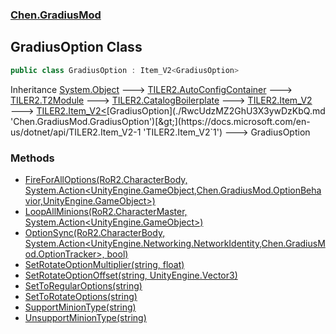 ### [Chen.GradiusMod](./neHTXX+yFsk1RpXqjkv9zg.md 'Chen.GradiusMod')
## GradiusOption Class
```csharp
public class GradiusOption : Item_V2<GradiusOption>
```
Inheritance [System.Object](https://docs.microsoft.com/en-us/dotnet/api/System.Object 'System.Object') &#129106; [TILER2.AutoConfigContainer](https://docs.microsoft.com/en-us/dotnet/api/TILER2.AutoConfigContainer 'TILER2.AutoConfigContainer') &#129106; [TILER2.T2Module](https://docs.microsoft.com/en-us/dotnet/api/TILER2.T2Module 'TILER2.T2Module') &#129106; [TILER2.CatalogBoilerplate](https://docs.microsoft.com/en-us/dotnet/api/TILER2.CatalogBoilerplate 'TILER2.CatalogBoilerplate') &#129106; [TILER2.Item_V2](https://docs.microsoft.com/en-us/dotnet/api/TILER2.Item_V2 'TILER2.Item_V2') &#129106; [TILER2.Item_V2&lt;](https://docs.microsoft.com/en-us/dotnet/api/TILER2.Item_V2-1 'TILER2.Item_V2`1')[GradiusOption](./RwcUdzMZ2GhU3X3ywDzKbQ.md 'Chen.GradiusMod.GradiusOption')[&gt;](https://docs.microsoft.com/en-us/dotnet/api/TILER2.Item_V2-1 'TILER2.Item_V2`1') &#129106; GradiusOption  
### Methods
- [FireForAllOptions(RoR2.CharacterBody, System.Action&lt;UnityEngine.GameObject,Chen.GradiusMod.OptionBehavior,UnityEngine.GameObject&gt;)](./6h+iHSwjPATbGmTq6I+Bzg.md 'Chen.GradiusMod.GradiusOption.FireForAllOptions(RoR2.CharacterBody, System.Action&lt;UnityEngine.GameObject,Chen.GradiusMod.OptionBehavior,UnityEngine.GameObject&gt;)')
- [LoopAllMinions(RoR2.CharacterMaster, System.Action&lt;UnityEngine.GameObject&gt;)](./7BUHcaLRl+d0dXs33q84fA.md 'Chen.GradiusMod.GradiusOption.LoopAllMinions(RoR2.CharacterMaster, System.Action&lt;UnityEngine.GameObject&gt;)')
- [OptionSync(RoR2.CharacterBody, System.Action&lt;UnityEngine.Networking.NetworkIdentity,Chen.GradiusMod.OptionTracker&gt;, bool)](./TdSJOrKgzb4neJUjd5kn8A.md 'Chen.GradiusMod.GradiusOption.OptionSync(RoR2.CharacterBody, System.Action&lt;UnityEngine.Networking.NetworkIdentity,Chen.GradiusMod.OptionTracker&gt;, bool)')
- [SetRotateOptionMultiplier(string, float)](./su+3xPSGkTIDvojQH1rT+w.md 'Chen.GradiusMod.GradiusOption.SetRotateOptionMultiplier(string, float)')
- [SetRotateOptionOffset(string, UnityEngine.Vector3)](./dAuMOIp1QxrByQWD+DSvIA.md 'Chen.GradiusMod.GradiusOption.SetRotateOptionOffset(string, UnityEngine.Vector3)')
- [SetToRegularOptions(string)](./ZgxmpVa+OD6gb02Mj+1sTA.md 'Chen.GradiusMod.GradiusOption.SetToRegularOptions(string)')
- [SetToRotateOptions(string)](./lETErAAzFoMksqmxtSb97g.md 'Chen.GradiusMod.GradiusOption.SetToRotateOptions(string)')
- [SupportMinionType(string)](./r4YUYUpJwAtt2oYfGqn+sg.md 'Chen.GradiusMod.GradiusOption.SupportMinionType(string)')
- [UnsupportMinionType(string)](./wfLhelJqpuqApVWfRduIGw.md 'Chen.GradiusMod.GradiusOption.UnsupportMinionType(string)')
